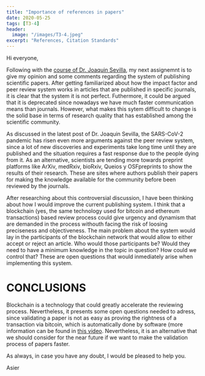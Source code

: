 ```yaml
---
title: "Importance of references in papers"
date: 2020-05-25
tags: [T3-4]
header:
  image: "/images/T3-4.jpeg"
excerpt: "References, Citation Standards"
---
```

<div id="fb-root"></div>
<script async defer crossorigin="anonymous" src="https://connect.facebook.net/es_ES/sdk.js#xfbml=1&version=v7.0"></script>
Hi everyone,

Following with the [course of Dr. Joaquin Sevilla](https://abai-g9.blogspot.com), my next assignemnt is to give my opinion and some comments regarding the system of publishing scientific papers. After getting familiarized about how the impact factor and peer review system works in articles that are published in specific journals, it is clear that the system it is not perfect. Futhermore, it could be argued that it is deprecated since nowadays we have much faster communication means than journals. However, what makes this sytem difficult to change is the solid base in terms of research quality that has established among the scientific community. 

As discussed in the latest post of Dr. Joaquin Sevilla, the  SARS-CoV-2 pandemic has risen even more arguments against the peer review system, since a lot of new discoveries and experiments take long time until they are published and the situation requires a fast response due to the people dying from it. As an alternative, scientists are tending more towards preprint platforms like ArXiv, medRxiv, bioRxiv, Queios y OSFpreprints to show the results of their research. These are sites where authors publish their papers for making the knowledge available for the community before been reviewed by the journals.

After researching about this controversial discussion, I have been thinking about how I would improve the current publishing system. I think that a blockchain (yes, the same technology used for bitcoin and ethereum transactions) based review process could give urgency and dynamism that are demanded in the process withouth facing the risk of loosing preciseness and objectiveness. The main problem about the system would lay in the participants of the blockchain network that would allow to either accept or reject an article. Who would those participants be? Would they need to have a minimum knowledge in the topic in question? How could we control that? These are open questions that would inmediately arise when implementing this system.

# CONCLUSIONS

Blockchain is a technology that could greatly accelerate the reviewing process. Nevertheless, it presents some open questions needed to adress, since validating a paper is not as easy as proving the rightness of a transaction via bitcoin, which is automatically done by software (more information can be found in [this video](https://www.youtube.com/watch?v=SSo_EIwHSd4). Nevertheless, it is an alternative that we should consider for the near future if we want to make the validation process of papers faster.

As always, in case you have any doubt, I would be pleased to help you.

Asier

<div class="fb-comments" data-href="https://garciand.github.io/presentation/" data-numposts="5" data-width=""></div>